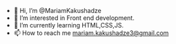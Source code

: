 - 👋 Hi, I’m @MariamKakushadze
- 👀 I’m interested in Front end development.
- 🌱 I’m currently learning HTML,CSS,JS.
- 📫 How to reach me mariam.kakushadze3@gmail.com

<!---
MariamKakushadze/MariamKakushadze is a ✨ special ✨ repository because its `README.md` (this file) appears on your GitHub profile.
You can click the Preview link to take a look at your changes.
--->
